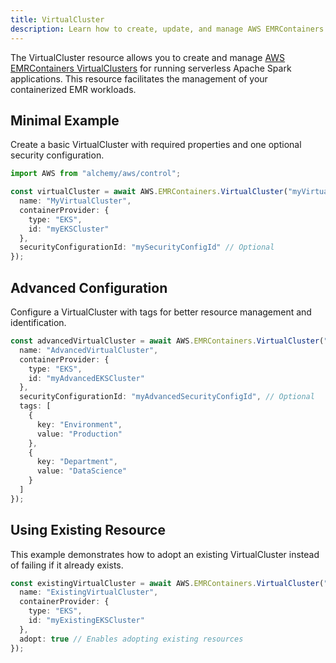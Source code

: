 ```yaml
---
title: VirtualCluster
description: Learn how to create, update, and manage AWS EMRContainers VirtualClusters using Alchemy Cloud Control.
---
```



The VirtualCluster resource allows you to create and manage [AWS EMRContainers VirtualClusters](https://docs.aws.amazon.com/emrcontainers/latest/userguide/) for running serverless Apache Spark applications. This resource facilitates the management of your containerized EMR workloads.

## Minimal Example

Create a basic VirtualCluster with required properties and one optional security configuration.

```ts
import AWS from "alchemy/aws/control";

const virtualCluster = await AWS.EMRContainers.VirtualCluster("myVirtualCluster", {
  name: "MyVirtualCluster",
  containerProvider: {
    type: "EKS",
    id: "myEKSCluster"
  },
  securityConfigurationId: "mySecurityConfigId" // Optional
});
```

## Advanced Configuration

Configure a VirtualCluster with tags for better resource management and identification.

```ts
const advancedVirtualCluster = await AWS.EMRContainers.VirtualCluster("advancedVirtualCluster", {
  name: "AdvancedVirtualCluster",
  containerProvider: {
    type: "EKS",
    id: "myAdvancedEKSCluster"
  },
  securityConfigurationId: "myAdvancedSecurityConfigId", // Optional
  tags: [
    {
      key: "Environment",
      value: "Production"
    },
    {
      key: "Department",
      value: "DataScience"
    }
  ]
});
```

## Using Existing Resource

This example demonstrates how to adopt an existing VirtualCluster instead of failing if it already exists.

```ts
const existingVirtualCluster = await AWS.EMRContainers.VirtualCluster("existingVirtualCluster", {
  name: "ExistingVirtualCluster",
  containerProvider: {
    type: "EKS",
    id: "myExistingEKSCluster"
  },
  adopt: true // Enables adopting existing resources
});
```
